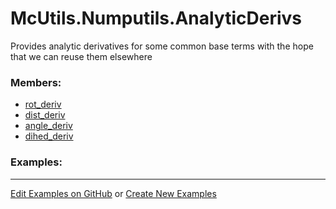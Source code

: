 # <a id="McUtils.Numputils.AnalyticDerivs">McUtils.Numputils.AnalyticDerivs</a>
    
Provides analytic derivatives for some common base terms with the hope that we can reuse them elsewhere

### Members:

  - [rot_deriv](AnalyticDerivs/rot_deriv.md)
  - [dist_deriv](AnalyticDerivs/dist_deriv.md)
  - [angle_deriv](AnalyticDerivs/angle_deriv.md)
  - [dihed_deriv](AnalyticDerivs/dihed_deriv.md)

### Examples:



___

[Edit Examples on GitHub](https://github.com/McCoyGroup/References/edit/gh-pages/Documentation/examples/McUtils/Numputils/AnalyticDerivs.md) or 
[Create New Examples](https://github.com/McCoyGroup/References/new/gh-pages/?filename=Documentation/examples/McUtils/Numputils/AnalyticDerivs.md)